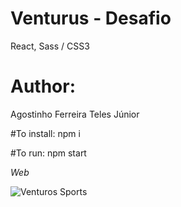 # Venturus - Desafio
React, Sass / CSS3

# Author: 
Agostinho Ferreira Teles Júnior

#To install: 
npm i

#To run: 
npm start

*Web*

![Venturos Sports](https://github.com/atelesjr/Natours/blob/master/img/01.PNG)